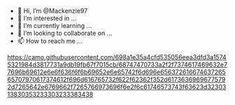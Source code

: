 - 👋 Hi, I’m @Mackenzie97
- 👀 I’m interested in ...
- 🌱 I’m currently learning ...
- 💞️ I’m looking to collaborate on ...
- 📫 How to reach me ...

<!---
Mackenzie97/Mackenzie97 is a ✨ special ✨ repository because its `README.md` (this file) appears on your GitHub profile.
You can click the Preview link to take a look at your changes.
--->
https://camo.githubusercontent.com/698a1e35a4cfd535056eea3dfd3a15745321984d3817731a9db19fb67f7015cb/68747470733a2f2f7374617469632e77696b69612e6e6f636f6f6b69652e6e65742f6d696e65637261667463726565707970617374612f696d616765732f622f62362f352d61736369696775792d7265642e6769662f7265766973696f6e2f6c61746573743f63623d3230313830353233303233383438
